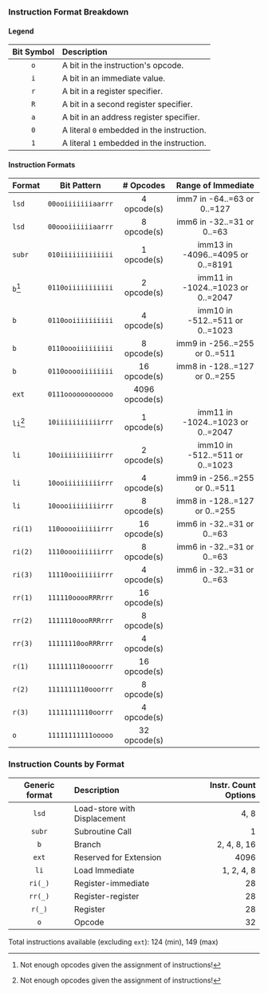 
### Instruction Format Breakdown


#### Legend


| Bit Symbol | Description |
|:---:|:----|
| `o` | A bit in the instruction's opcode. |
| `i` | A bit in an immediate value. |
| `r` | A bit in a register specifier. |
| `R` | A bit in a second register specifier. |
| `a` | A bit in an address register specifier. |
| `0` | A literal `0` embedded in the instruction. |
| `1` | A literal `1` embedded in the instruction. |


#### Instruction Formats


| Format | Bit Pattern | # Opcodes | Range of Immediate |
|:----|:---:|:---:|:---:|
| `lsd` | `00ooiiiiiiiaarrr` | 4 opcode(s) | imm7 in -64..=63 or 0..=127 |
| `lsd` | `00oooiiiiiiaarrr` | 8 opcode(s) | imm6 in -32..=31 or 0..=63 |
| `subr` | `010iiiiiiiiiiiii` | 1 opcode(s) | imm13 in -4096..=4095 or 0..=8191 |
| `b`[^1] | `0110oiiiiiiiiiii` | 2 opcode(s) | imm11 in -1024..=1023 or 0..=2047 |
| `b` | `0110ooiiiiiiiiii` | 4 opcode(s) | imm10 in -512..=511 or 0..=1023 |
| `b` | `0110oooiiiiiiiii` | 8 opcode(s) | imm9 in -256..=255 or 0..=511 |
| `b` | `0110ooooiiiiiiii` | 16 opcode(s) | imm8 in -128..=127 or 0..=255 |
| `ext` | `0111oooooooooooo` | 4096 opcode(s) |  |
| `li`[^1] | `10iiiiiiiiiiirrr` | 1 opcode(s) | imm11 in -1024..=1023 or 0..=2047 |
| `li` | `10oiiiiiiiiiirrr` | 2 opcode(s) | imm10 in -512..=511 or 0..=1023 |
| `li` | `10ooiiiiiiiiirrr` | 4 opcode(s) | imm9 in -256..=255 or 0..=511 |
| `li` | `10oooiiiiiiiirrr` | 8 opcode(s) | imm8 in -128..=127 or 0..=255 |
| `ri(1)` | `110ooooiiiiiirrr` | 16 opcode(s) | imm6 in -32..=31 or 0..=63 |
| `ri(2)` | `1110oooiiiiiirrr` | 8 opcode(s) | imm6 in -32..=31 or 0..=63 |
| `ri(3)` | `11110ooiiiiiirrr` | 4 opcode(s) | imm6 in -32..=31 or 0..=63 |
| `rr(1)` | `111110ooooRRRrrr` | 16 opcode(s) |  |
| `rr(2)` | `1111110oooRRRrrr` | 8 opcode(s) |  |
| `rr(3)` | `11111110ooRRRrrr` | 4 opcode(s) |  |
| `r(1)` | `111111110oooorrr` | 16 opcode(s) |  |
| `r(2)` | `1111111110ooorrr` | 8 opcode(s) |  |
| `r(3)` | `11111111110oorrr` | 4 opcode(s) |  |
| `o` | `11111111111ooooo` | 32 opcode(s) |  |

[^1]: Not enough opcodes given the assignment of instructions!
### Instruction Counts by Format


| Generic format | Description | Instr. Count Options |
|:---:|:----|----:|
| `lsd` | Load-store with Displacement | 4, 8 |
| `subr` | Subroutine Call | 1 |
| `b` | Branch | 2, 4, 8, 16 |
| `ext` | Reserved for Extension | 4096 |
| `li` | Load Immediate | 1, 2, 4, 8 |
| `ri(_)` | Register-immediate | 28 |
| `rr(_)` | Register-register | 28 |
| `r(_)` | Register | 28 |
| `o` | Opcode | 32 |


Total instructions available (excluding `ext`): 124 (min), 149 (max)


